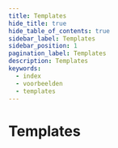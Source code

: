 ```yaml
---
title: Templates
hide_title: true
hide_table_of_contents: true
sidebar_label: Templates
sidebar_position: 1
pagination_label: Templates
description: Templates
keywords:
  - index
  - voorbeelden
  - templates
---
```


# Templates
